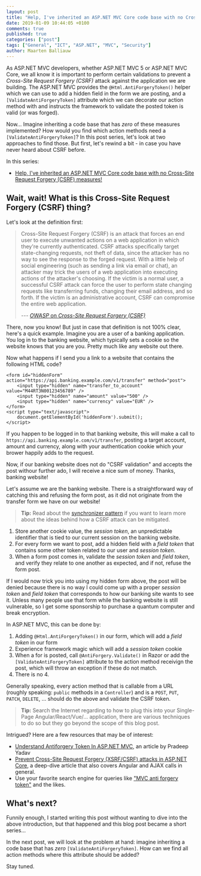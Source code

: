 ```yaml
---
layout: post
title: "Help, I've inherited an ASP.NET MVC Core code base with no Cross-Site Request Forgery (CSRF) measures!"
date: 2019-01-09 10:44:05 +0100
comments: true
published: true
categories: ["post"]
tags: ["General", "ICT", "ASP.NET", "MVC", "Security"]
author: Maarten Balliauw
---
```


As ASP.NET MVC developers, whether ASP.NET MVC 5 or ASP.NET MVC Core, we all know it is important to perform certain validations to prevent a *Cross-Site Request Forgery (CSRF)* attack against the application we are building. The ASP.NET MVC provides the `@Html.AntiForgeryToken()` helper which we can use to add a hidden field in the form we are posting, and a `[ValidateAntiForgeryToken]` attribute which we can decorate our action method with and instructs the framework to validate the posted token is valid (or was forged).

Now... Imagine inheriting a code base that has *zero* of these measures implemented? How would you find which action methods need a `[ValidateAntiForgeryToken]`? In this post series, let's look at two approaches to find those. But first, let's rewind a bit - in case you have never heard about CSRF before.

In this series:

* [Help, I've inherited an ASP.NET MVC Core code base with no Cross-Site Request Forgery (CSRF) measures!](TODO)

## Wait, wait! What is this Cross-Site Request Forgery (CSRF) thing?

Let's look at the definition first:

> Cross-Site Request Forgery (CSRF) is an attack that forces an end user to execute unwanted actions on a web application in which they're currently authenticated. CSRF attacks specifically target state-changing requests, not theft of data, since the attacker has no way to see the response to the forged request. With a little help of social engineering (such as sending a link via email or chat), an attacker may trick the users of a web application into executing actions of the attacker's choosing. If the victim is a normal user, a successful CSRF attack can force the user to perform state changing requests like transferring funds, changing their email address, and so forth. If the victim is an administrative account, CSRF can compromise the entire web application.
>
> --- [*OWASP* on *Cross-Site Request Forgery (CSRF)*](https://www.owasp.org/index.php/Cross-Site_Request_Forgery_(CSRF))

There, now you know! But just in case that definition is not 100% clear, here's a quick example. Imagine you are a user of a banking application. You log in to the banking website, which typically sets a cookie so the website knows that you are you. Pretty much like any website out there.

Now what happens if I send you a link to a website that contains the following HTML code?

    <form id="hiddenForm" action="https://api.banking.example.com/v1/transfer" method="post">
        <input type="hidden" name="transfer_to_account" value="M44RT3N00123456789" />
        <input type="hidden" name="amount" value="500" />
        <input type="hidden" name="currency" value="EUR" />
    </form>
    <script type="text/javascript">
        document.getElementById('hiddenForm').submit();
    </script>

If you happen to be logged in to that banking website, this will make a call to `https://api.banking.example.com/v1/transfer`, posting a target account, amount and currency, along with your authentication cookie which your brower happily adds to the request.

Now, if our banking website does not do "CSRF validation" and accepts the post withour further ado, I will receive a nice sum of money. Thanks, banking website!

Let's assume we are the banking website. There is a straightforward way of catching this and refusing the form post, as it did not originate from the transfer form we have on our website!

> **Tip:** Read about the [synchronizer pattern](https://www.owasp.org/index.php/Cross-Site_Request_Forgery_(CSRF)_Prevention_Cheat_Sheet#General_Recommendation:_Synchronizer_Token_Pattern) if you want to learn more about the ideas behind how a CSRF attack can be mitigated.

1) Store another cookie value, the *session token*, an unpredictable identifier that is tied to our current session on the banking website.
2) For every form we want to post, add a hidden field with a *field token* that contains some other token related to our user and *session token*.
3) When a form post comes in, validate the *session token* and *field token*, and verify they relate to one another as expected, and if not, refuse the form post.

If I would now trick you into using my hidden form above, the post will be denied because there is no way I could come up with a proper *session token* and *field token* that corresponds to how our banking site wants to see it. Unless many people use that form while the banking website is still vulnerable, so I get some sponsorship to purchase a quantum computer and break encryption.

In ASP.NET MVC, this can be done by:

1) Adding `@Html.AntiForgeryToken()` in our form, which will add a *field token* in our form
2) Experience framework magic which will add a *session token* cookie
3) When a for is posted, call `@AntiForgery.Validate()` in Razor or add the `[ValidateAntiForgeryToken]` attribute to the action method receivign the post, which will throw an exception if these do not match.
4) There is no 4.

Generally speaking, every action method that is callable from a URL (roughly speaking: `public` methods in a `Controller`) and is a `POST`, `PUT`, `PATCH`, `DELETE`, ... should do the above and validate the CSRF token.

> **Tip:** Search the Internet regarding to how to plug this into your Single-Page Angular/React/Vue/... application, there are various techniques to do so but they go beyond the scope of this blog post.

Intrigued? Here are a few resources that may be of interest:

* [Understand Antiforgery Token In ASP.NET MVC](https://www.c-sharpcorner.com/article/understand-antiforgeri-token-in-asp-net-mvc/), an article by Pradeep Yadav
* [Prevent Cross-Site Request Forgery (XSRF/CSRF) attacks in ASP.NET Core](https://docs.microsoft.com/en-us/aspnet/core/security/anti-request-forgery), a deep-dive article that also covers Angular and AJAX calls in general.
* Use your favorite search engine for queries like ["MVC anti forgery token"](https://duckduckgo.com/?q=mvc+anti+forgery+token&atb=v79-1__&ia=web) and the likes.

## What's next?

Funnily enough, I started writing this post without wanting to dive into the above introduction, but that happened and this blog post became a short series...

In the next post, we will look at the problem at hand: imagine inheriting a code base that has *zero* `[ValidateAntiForgeryToken]`. How can we find all action methods where this attribute should be added?

Stay tuned.
